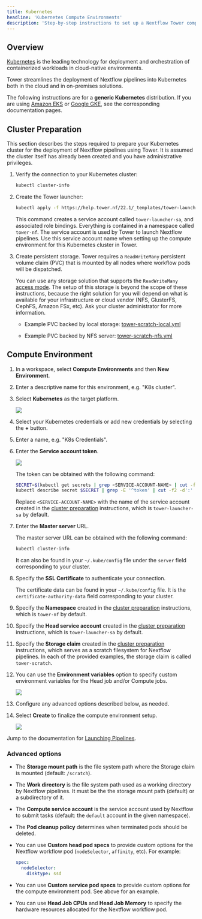 ```yaml
---
title: Kubernetes
headline: 'Kubernetes Compute Environments'
description: 'Step-by-step instructions to set up a Nextflow Tower compute environment for a Kubernetes cluster'
---
```

## Overview

[Kubernetes](https://kubernetes.io/) is the leading technology for deployment and orchestration of containerized workloads in cloud-native environments.

Tower streamlines the deployment of Nextflow pipelines into Kubernetes both in the cloud and in on-premises solutions.

The following instructions are for a **generic Kubernetes** distribution. If you are using [Amazon EKS](../eks/) or [Google GKE](../gke/), see the corresponding documentation pages.


## Cluster Preparation

This section describes the steps required to prepare your Kubernetes cluster for the deployment of Nextflow pipelines using Tower. It is assumed the cluster itself has already been created and you have administrative privileges.

1. Verify the connection to your Kubernetes cluster:
    ```bash
    kubectl cluster-info
    ```

2. Create the Tower launcher:
    ```bash
    kubectl apply -f https://help.tower.nf/22.1/_templates/tower-launcher.yml
    ```

    This command creates a service account called `tower-launcher-sa`, and associated role bindings. Everything is contained in a namespace called `tower-nf`. The service account is used by Tower to launch Nextflow pipelines. Use this service account name when setting up the compute environment for this Kubernetes cluster in Tower.

3. Create persistent storage. Tower requires a `ReadWriteMany` persistent volume claim (PVC) that is mounted by all nodes where workflow pods will be dispatched.

    You can use any storage solution that supports the `ReadWriteMany` [access mode](https://kubernetes.io/docs/concepts/storage/persistent-volumes/#access-modes). The setup of this storage is beyond the scope of these instructions, because the right solution for you will depend on what is available for your infrastructure or cloud vendor (NFS, GlusterFS, CephFS, Amazon FSx, etc). Ask your cluster administrator for more information.

    - Example PVC backed by local storage: [tower-scratch-local.yml](../_templates/k8s/tower-scratch-local.yml)

    - Example PVC backed by NFS server: [tower-scratch-nfs.yml](../_templates/k8s/tower-scratch-nfs.yml)


## Compute Environment

1. In a workspace, select **Compute Environments** and then **New Environment**.

2. Enter a descriptive name for this environment, e.g. "K8s cluster".

3. Select **Kubernetes** as the target platform.

    ![](_images/k8s_new_env.png)

4. Select your Kubernetes credentials or add new credentials by selecting the **+** button.

5. Enter a name, e.g. "K8s Credentials".

6. Enter the **Service account token**.

    ![](_images/k8s_credentials.png)

    The token can be obtained with the following command:
    ```bash
    SECRET=$(kubectl get secrets | grep <SERVICE-ACCOUNT-NAME> | cut -f1 -d ' ')
    kubectl describe secret $SECRET | grep -E '^token' | cut -f2 -d':' | tr -d '\t'
    ```

    Replace `<SERVICE-ACCOUNT-NAME>` with the name of the service account created in the [cluster preparation](#cluster-preparation) instructions, which is `tower-launcher-sa` by default.

7. Enter the **Master server** URL.

    The master server URL can be obtained with the following command:
    ```bash
    kubectl cluster-info
    ```

    It can also be found in your `~/.kube/config` file under the `server` field corresponding to your cluster.

8. Specify the **SSL Certificate** to authenticate your connection.

    The certificate data can be found in your `~/.kube/config` file. It is the `certificate-authority-data` field corresponding to your cluster.

9. Specify the **Namespace** created in the [cluster preparation](#cluster-preparation) instructions, which is `tower-nf` by default.

10. Specify the **Head service account** created in the [cluster preparation](#cluster-preparation) instructions, which is `tower-launcher-sa` by default.

11. Specify the **Storage claim** created in the [cluster preparation](#cluster-preparation) instructions, which serves as a scratch filesystem for Nextflow pipelines. In each of the provided examples, the storage claim is called `tower-scratch`.

12. You can use the **Environment variables** option to specify custom environment variables for the Head job and/or Compute jobs.

    ![](_images/env_vars.png)

13. Configure any advanced options described below, as needed.

14. Select **Create** to finalize the compute environment setup.

    ![](_images/aws_new_env_manual_config.png) 

Jump to the documentation for [Launching Pipelines](../launch/launchpad.md).


### Advanced options

- The **Storage mount path** is the file system path where the Storage claim is mounted (default: `/scratch`).

- The **Work directory** is the file system path used as a working directory by Nextflow pipelines. It must be the the storage mount path (default) or a subdirectory of it.

- The **Compute service account** is the service account used by Nextflow to submit tasks (default: the `default` account in the given namespace).

- The **Pod cleanup policy** determines when terminated pods should be deleted.

- You can use **Custom head pod specs** to provide custom options for the Nextflow workflow pod (`nodeSelector`, `affinity`, etc). For example:
    ```yaml
    spec:
      nodeSelector:
        disktype: ssd
    ```

- You can use **Custom service pod specs** to provide custom options for the compute environment pod. See above for an example.

- You can use **Head Job CPUs** and **Head Job Memory** to specify the hardware resources allocated for the Nextflow workflow pod.
